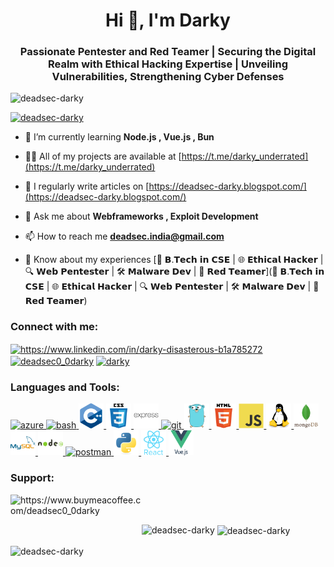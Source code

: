 <h1 align="center">Hi 👋, I'm Darky</h1>
<h3 align="center">Passionate Pentester and Red Teamer | Securing the Digital Realm with Ethical Hacking Expertise | Unveiling Vulnerabilities, Strengthening Cyber Defenses</h3>

<p align="left"> <img src="https://komarev.com/ghpvc/?username=deadsec-darky&label=Profile%20views&color=0e75b6&style=flat" alt="deadsec-darky" /> </p>

<p align="left"> <a href="https://github.com/ryo-ma/github-profile-trophy"><img src="https://github-profile-trophy.vercel.app/?username=deadsec-darky" alt="deadsec-darky" /></a> </p>

- 🌱 I’m currently learning **Node.js , Vue.js , Bun**

- 👨‍💻 All of my projects are available at [https://t.me/darky_underrated](https://t.me/darky_underrated)

- 📝 I regularly write articles on [https://deadsec-darky.blogspot.com/](https://deadsec-darky.blogspot.com/)

- 💬 Ask me about **Webframeworks , Exploit Development**

- 📫 How to reach me **deadsec.india@gmail.com**

- 📄 Know about my experiences [🚀 𝗕.𝗧𝗲𝗰𝗵 𝗶𝗻 𝗖𝗦𝗘 | 🌐 𝗘𝘁𝗵𝗶𝗰𝗮𝗹 𝗛𝗮𝗰𝗸𝗲𝗿 | 🔍 𝗪𝗲𝗯 𝗣𝗲𝗻𝘁𝗲𝘀𝘁𝗲𝗿 | 🛠️ 𝗠𝗮𝗹𝘄𝗮𝗿𝗲 𝗗𝗲𝘃 | 🚩 𝗥𝗲𝗱 𝗧𝗲𝗮𝗺𝗲𝗿](🚀 𝗕.𝗧𝗲𝗰𝗵 𝗶𝗻 𝗖𝗦𝗘 | 🌐 𝗘𝘁𝗵𝗶𝗰𝗮𝗹 𝗛𝗮𝗰𝗸𝗲𝗿 | 🔍 𝗪𝗲𝗯 𝗣𝗲𝗻𝘁𝗲𝘀𝘁𝗲𝗿 | 🛠️ 𝗠𝗮𝗹𝘄𝗮𝗿𝗲 𝗗𝗲𝘃 | 🚩 𝗥𝗲𝗱 𝗧𝗲𝗮𝗺𝗲𝗿)

<h3 align="left">Connect with me:</h3>
<p align="left">
<a href="https://linkedin.com/in/https://www.linkedin.com/in/darky-disasterous-b1a785272" target="blank"><img align="center" src="https://raw.githubusercontent.com/rahuldkjain/github-profile-readme-generator/master/src/images/icons/Social/linked-in-alt.svg" alt="https://www.linkedin.com/in/darky-disasterous-b1a785272" height="30" width="40" /></a>
<a href="https://instagram.com/deadsec0_0darky" target="blank"><img align="center" src="https://raw.githubusercontent.com/rahuldkjain/github-profile-readme-generator/master/src/images/icons/Social/instagram.svg" alt="deadsec0_0darky" height="30" width="40" /></a>
<a href="https://www.youtube.com/c/darky" target="blank"><img align="center" src="https://raw.githubusercontent.com/rahuldkjain/github-profile-readme-generator/master/src/images/icons/Social/youtube.svg" alt="darky" height="30" width="40" /></a>
</p>

<h3 align="left">Languages and Tools:</h3>
<p align="left"> <a href="https://azure.microsoft.com/en-in/" target="_blank" rel="noreferrer"> <img src="https://www.vectorlogo.zone/logos/microsoft_azure/microsoft_azure-icon.svg" alt="azure" width="40" height="40"/> </a> <a href="https://www.gnu.org/software/bash/" target="_blank" rel="noreferrer"> <img src="https://www.vectorlogo.zone/logos/gnu_bash/gnu_bash-icon.svg" alt="bash" width="40" height="40"/> </a> <a href="https://www.w3schools.com/cpp/" target="_blank" rel="noreferrer"> <img src="https://raw.githubusercontent.com/devicons/devicon/master/icons/cplusplus/cplusplus-original.svg" alt="cplusplus" width="40" height="40"/> </a> <a href="https://www.w3schools.com/css/" target="_blank" rel="noreferrer"> <img src="https://raw.githubusercontent.com/devicons/devicon/master/icons/css3/css3-original-wordmark.svg" alt="css3" width="40" height="40"/> </a> <a href="https://expressjs.com" target="_blank" rel="noreferrer"> <img src="https://raw.githubusercontent.com/devicons/devicon/master/icons/express/express-original-wordmark.svg" alt="express" width="40" height="40"/> </a> <a href="https://git-scm.com/" target="_blank" rel="noreferrer"> <img src="https://www.vectorlogo.zone/logos/git-scm/git-scm-icon.svg" alt="git" width="40" height="40"/> </a> <a href="https://golang.org" target="_blank" rel="noreferrer"> <img src="https://raw.githubusercontent.com/devicons/devicon/master/icons/go/go-original.svg" alt="go" width="40" height="40"/> </a> <a href="https://www.w3.org/html/" target="_blank" rel="noreferrer"> <img src="https://raw.githubusercontent.com/devicons/devicon/master/icons/html5/html5-original-wordmark.svg" alt="html5" width="40" height="40"/> </a> <a href="https://developer.mozilla.org/en-US/docs/Web/JavaScript" target="_blank" rel="noreferrer"> <img src="https://raw.githubusercontent.com/devicons/devicon/master/icons/javascript/javascript-original.svg" alt="javascript" width="40" height="40"/> </a> <a href="https://www.linux.org/" target="_blank" rel="noreferrer"> <img src="https://raw.githubusercontent.com/devicons/devicon/master/icons/linux/linux-original.svg" alt="linux" width="40" height="40"/> </a> <a href="https://www.mongodb.com/" target="_blank" rel="noreferrer"> <img src="https://raw.githubusercontent.com/devicons/devicon/master/icons/mongodb/mongodb-original-wordmark.svg" alt="mongodb" width="40" height="40"/> </a> <a href="https://www.mysql.com/" target="_blank" rel="noreferrer"> <img src="https://raw.githubusercontent.com/devicons/devicon/master/icons/mysql/mysql-original-wordmark.svg" alt="mysql" width="40" height="40"/> </a> <a href="https://nodejs.org" target="_blank" rel="noreferrer"> <img src="https://raw.githubusercontent.com/devicons/devicon/master/icons/nodejs/nodejs-original-wordmark.svg" alt="nodejs" width="40" height="40"/> </a> <a href="https://postman.com" target="_blank" rel="noreferrer"> <img src="https://www.vectorlogo.zone/logos/getpostman/getpostman-icon.svg" alt="postman" width="40" height="40"/> </a> <a href="https://www.python.org" target="_blank" rel="noreferrer"> <img src="https://raw.githubusercontent.com/devicons/devicon/master/icons/python/python-original.svg" alt="python" width="40" height="40"/> </a> <a href="https://reactjs.org/" target="_blank" rel="noreferrer"> <img src="https://raw.githubusercontent.com/devicons/devicon/master/icons/react/react-original-wordmark.svg" alt="react" width="40" height="40"/> </a> <a href="https://vuejs.org/" target="_blank" rel="noreferrer"> <img src="https://raw.githubusercontent.com/devicons/devicon/master/icons/vuejs/vuejs-original-wordmark.svg" alt="vuejs" width="40" height="40"/> </a> </p>

<h3 align="left">Support:</h3>
<p><a href="https://www.buymeacoffee.com/https://www.buymeacoffee.com/deadsec0_0darky"> <img align="left" src="https://cdn.buymeacoffee.com/buttons/v2/default-yellow.png" height="50" width="210" alt="https://www.buymeacoffee.com/deadsec0_0darky" /></a></p><br><br>

<p><img align="left" src="https://github-readme-stats.vercel.app/api/top-langs?username=deadsec-darky&show_icons=true&locale=en&layout=compact" alt="deadsec-darky" /></p>

<p>&nbsp;<img align="center" src="https://github-readme-stats.vercel.app/api?username=deadsec-darky&show_icons=true&locale=en" alt="deadsec-darky" /></p>

<p><img align="center" src="https://github-readme-streak-stats.herokuapp.com/?user=deadsec-darky&" alt="deadsec-darky" /></p>
